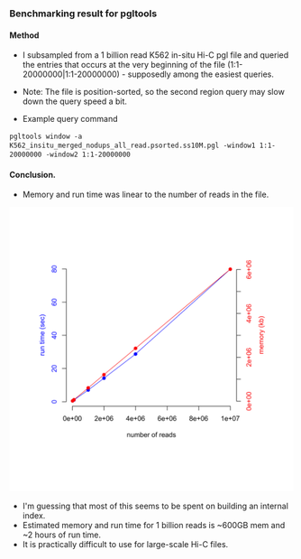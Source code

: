 
### Benchmarking result for pgltools

#### Method
* I subsampled from a 1 billion read K562 in-situ Hi-C pgl file and queried the entries that occurs at the very beginning of the file (1:1-20000000|1:1-20000000) - supposedly among the easiest queries.
* Note: The file is position-sorted, so the second region query may slow down the query speed a bit.

* Example query command
```
pgltools window -a K562_insitu_merged_nodups_all_read.psorted.ss10M.pgl -window1 1:1-20000000 -window2 1:1-20000000
```

#### Conclusion.
* Memory and run time was linear to the number of reads in the file. 

![](pgltools_benchmarking/pgltools_benchmarking.20170427.png)

* I'm guessing that most of this seems to be spent on building an internal index.
* Estimated memory and run time for 1 billion reads is ~600GB mem and ~2 hours of run time.
* It is practically difficult to use for large-scale Hi-C files.
